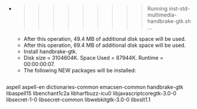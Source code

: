 * >>>>>>>>> Running inst-std-multimedia-handbrake-gtk.sh ...
  * After this operation, 49.4 MB of additional disk space will be used.
  * After this operation, 69.4 MB of additional disk space will be used.
  * Install handbrake-gtk.
  * Disk size = 3104604K. Space Used = 87944K. Runtime = 00:00:00:07.
  * The following NEW packages will be installed:
  ```bash
aspell aspell-en dictionaries-common emacsen-common handbrake-gtk
libaspell15 libenchant1c2a libharfbuzz-icu0 libjavascriptcoregtk-3.0-0 libsecret-1-0
libsecret-common libwebkitgtk-3.0-0 libxslt1.1
  ```
